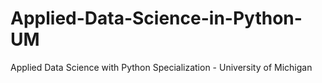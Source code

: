 # Applied-Data-Science-in-Python-UM
Applied Data Science with Python Specialization - University of Michigan
